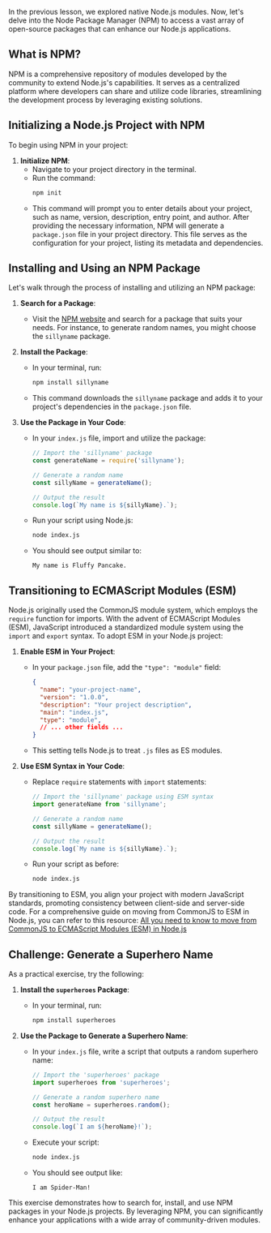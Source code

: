 In the previous lesson, we explored native Node.js modules. Now, let's delve into the Node Package Manager (NPM) to access a vast array of open-source packages that can enhance our Node.js applications.

## What is NPM?

NPM is a comprehensive repository of modules developed by the community to extend Node.js's capabilities. It serves as a centralized platform where developers can share and utilize code libraries, streamlining the development process by leveraging existing solutions.

## Initializing a Node.js Project with NPM

To begin using NPM in your project:

1. **Initialize NPM**:
   - Navigate to your project directory in the terminal.
   - Run the command:
     ```bash
     npm init
     ```
   - This command will prompt you to enter details about your project, such as name, version, description, entry point, and author. After providing the necessary information, NPM will generate a `package.json` file in your project directory. This file serves as the configuration for your project, listing its metadata and dependencies.

## Installing and Using an NPM Package

Let's walk through the process of installing and utilizing an NPM package:

1. **Search for a Package**:
   - Visit the [NPM website](https://www.npmjs.com/) and search for a package that suits your needs. For instance, to generate random names, you might choose the `sillyname` package.

2. **Install the Package**:
   - In your terminal, run:
     ```bash
     npm install sillyname
     ```
   - This command downloads the `sillyname` package and adds it to your project's dependencies in the `package.json` file.

3. **Use the Package in Your Code**:
   - In your `index.js` file, import and utilize the package:
     ```javascript
     // Import the 'sillyname' package
     const generateName = require('sillyname');

     // Generate a random name
     const sillyName = generateName();

     // Output the result
     console.log(`My name is ${sillyName}.`);
     ```
   - Run your script using Node.js:
     ```bash
     node index.js
     ```
   - You should see output similar to:
     ```
     My name is Fluffy Pancake.
     ```

## Transitioning to ECMAScript Modules (ESM)

Node.js originally used the CommonJS module system, which employs the `require` function for imports. With the advent of ECMAScript Modules (ESM), JavaScript introduced a standardized module system using the `import` and `export` syntax. To adopt ESM in your Node.js project:

1. **Enable ESM in Your Project**:
   - In your `package.json` file, add the `"type": "module"` field:
     ```json
     {
       "name": "your-project-name",
       "version": "1.0.0",
       "description": "Your project description",
       "main": "index.js",
       "type": "module",
       // ... other fields ...
     }
     ```
   - This setting tells Node.js to treat `.js` files as ES modules.

2. **Use ESM Syntax in Your Code**:
   - Replace `require` statements with `import` statements:
     ```javascript
     // Import the 'sillyname' package using ESM syntax
     import generateName from 'sillyname';

     // Generate a random name
     const sillyName = generateName();

     // Output the result
     console.log(`My name is ${sillyName}.`);
     ```
   - Run your script as before:
     ```bash
     node index.js
     ```

By transitioning to ESM, you align your project with modern JavaScript standards, promoting consistency between client-side and server-side code. For a comprehensive guide on moving from CommonJS to ESM in Node.js, you can refer to this resource: [All you need to know to move from CommonJS to ECMAScript Modules (ESM) in Node.js](https://pawelgrzybek.com/all-you-need-to-know-to-move-from-commonjs-to-ecmascript-modules-esm-in-node-js/)

## Challenge: Generate a Superhero Name

As a practical exercise, try the following:

1. **Install the `superheroes` Package**:
   - In your terminal, run:
     ```bash
     npm install superheroes
     ```

2. **Use the Package to Generate a Superhero Name**:
   - In your `index.js` file, write a script that outputs a random superhero name:
     ```javascript
     // Import the 'superheroes' package
     import superheroes from 'superheroes';

     // Generate a random superhero name
     const heroName = superheroes.random();

     // Output the result
     console.log(`I am ${heroName}!`);
     ```
   - Execute your script:
     ```bash
     node index.js
     ```
   - You should see output like:
     ```
     I am Spider-Man!
     ```

This exercise demonstrates how to search for, install, and use NPM packages in your Node.js projects. By leveraging NPM, you can significantly enhance your applications with a wide array of community-driven modules.
